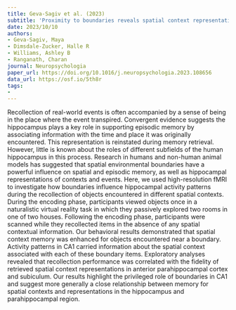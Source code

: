 ```yaml
---
title: Geva-Sagiv et al. (2023)
subtitle: 'Proximity to boundaries reveals spatial context representation in human hippocampal CA1'
date: 2023/10/10
authors:
- Geva-Sagiv, Maya
- Dimsdale-Zucker, Halle R
- Williams, Ashley B
- Ranganath, Charan
journal: Neuropsychologia
paper_url: https://doi.org/10.1016/j.neuropsychologia.2023.108656
data_url: https://osf.io/5th8r
tags:
- 
---
```


Recollection of real-world events is often accompanied by a sense of being in the place where the event transpired. Convergent evidence suggests the hippocampus plays a key role in supporting episodic memory by associating information with the time and place it was originally encountered. This representation is reinstated during memory retrieval. However, little is known about the roles of different subfields of the human hippocampus in this process. Research in humans and non-human animal models has suggested that spatial environmental boundaries have a powerful influence on spatial and episodic memory, as well as hippocampal representations of contexts and events. Here, we used high-resolution fMRI to investigate how boundaries influence hippocampal activity patterns during the recollection of objects encountered in different spatial contexts. During the encoding phase, participants viewed objects once in a naturalistic virtual reality task in which they passively explored two rooms in one of two houses. Following the encoding phase, participants were scanned while they recollected items in the absence of any spatial contextual information. Our behavioral results demonstrated that spatial context memory was enhanced for objects encountered near a boundary. Activity patterns in CA1 carried information about the spatial context associated with each of these boundary items. Exploratory analyses revealed that recollection performance was correlated with the fidelity of retrieved spatial context representations in anterior parahippocampal cortex and subiculum. Our results highlight the privileged role of boundaries in CA1 and suggest more generally a close relationship between memory for spatial contexts and representations in the hippocampus and parahippocampal region.
